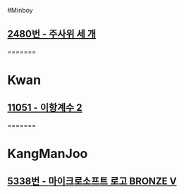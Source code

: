 #Minboy
## [2480번 - 주사위 세 개](https://www.acmicpc.net/problem/2480)
=======
# Kwan
## [11051 - 이항계수 2](https://www.acmicpc.net/problem/11051)
=======
# KangManJoo
## [5338번 - 마이크로소프트 로고 BRONZE V](https://www.acmicpc.net/problem/5338)
